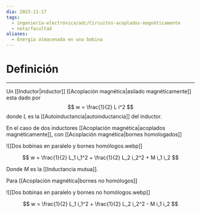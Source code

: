 ```yaml
---
dia: 2023-11-17
tags:
  - ingeniería-electrónica/adc/Circuitos-acoplados-magnéticamente
  - nota/facultad
aliases:
  - Energía almacenada en una bobina
---
```

# Definición
---
Un [[Inductor|inductor]] [[Acoplación magnética|asilado magnéticamente]] esta dado por $$ w = \frac{1}{2} L i^2 $$ donde $L$ es la [[Autoinductancia|autoinductancia]] del inductor.

En el caso de dos inductores [[Acoplación magnética|acoplados magnéticamente]], con [[Acoplación magnética|bornes homologados]]

![[Dos bobinas en paralelo y bornes homólogos.webp]]

$$ w = \frac{1}{2} L_1 i_1^2 + \frac{1}{2} L_2 i_2^2 + M i_1 i_2 $$

Donde $M$ es la [[Inductancia mutua]].

Para [[Acoplación magnética|bornes no homólogos]]

![[Dos bobinas en paralelo y bornes no homólogos.webp]]

$$ w = \frac{1}{2} L_1 i_1^2 + \frac{1}{2} L_2 i_2^2 - M i_1 i_2 $$